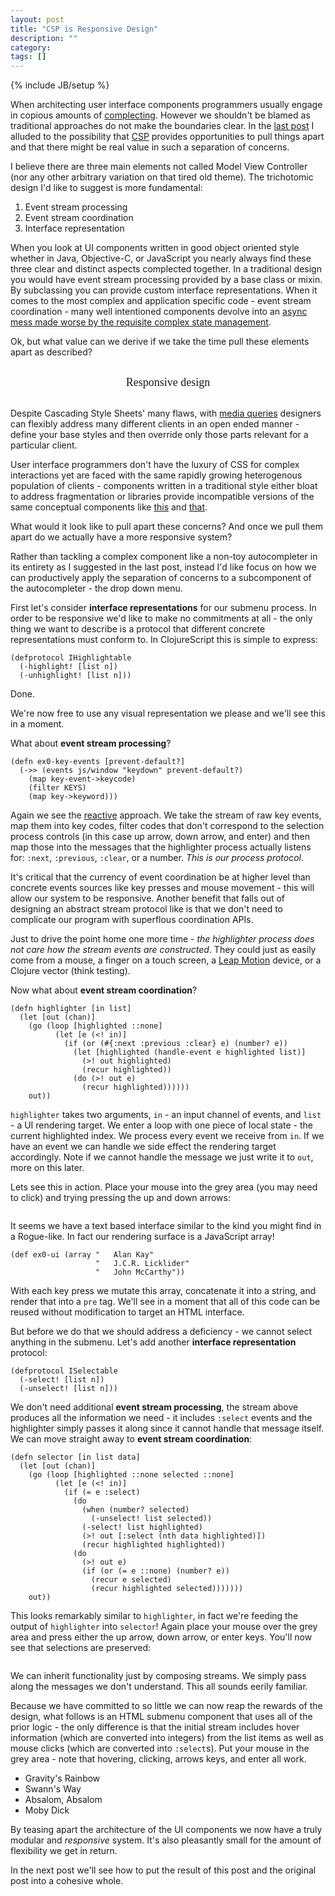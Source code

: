 ```yaml
---
layout: post
title: "CSP is Responsive Design"
description: ""
category: 
tags: []
---
```

{% include JB/setup %}

<style>
  #post ol {
    position: relative;
    left: 200px;
    font-size: 18px;
    line-height: 1.5em;
    margin: 30px 0 30px 0;
  }
  #resp {
    font-size: 18px;
    text-align: center;
    font-family: Georgia;
    margin: 30px 0;
  }
  #post #ex0 {
    height: 90px;
    background-color: #efefef;
    border: none;
    padding-top: 20px;
  }
  #post #ex1 {
    height: 110px;
    background-color: #efefef;
    border: none;
    padding-top: 20px;
  }
  #post .example pre {
    background-color: transparent;
    position: relative;
    left: 200px;
    font-size: 18px;
  }
  #post #ex2 {
    height: 150px;
    background-color: #efefef;
    border: none;
    padding-top: 20px;
  }
  #post #ex2 ul {
    position: relative;
    background: white;
    width: 170px;
    left: 190px;
    border: 1px solid #ccc;
    border-radius: 4px;
    -webkit-border-radius: 4px;
    -moz-border-radius: 4px;
  }
  #post #ex2 li {
    cursor: pointer;
    list-style: none;
    padding: 4px 4px 4px 8px;
    border-bottom: 1px solid #ccc;
  }
  #post #ex2 li.highlighted {
    background-color: #ccccff;
  }
  #post #ex2 li.selected {
    background-color: #ffcccc;
  }
  #post #ex2 li.highlighted.selected {
    background-color: #ffccff;
  }
</style>

When architecting user interface components programmers usually engage
in copious amounts of
[complecting](http://www.infoq.com/presentations/Simple-Made-Easy). However
we shouldn't be blamed as traditional approaches do not make
the boundaries clear. In the
[last post](http://swannodette.github.io/2013/07/12/communicating-sequential-processes/)
I alluded to the possibility that [CSP](http://en.wikipedia.org/wiki/CSP) provides
opportunities to pull things apart and that there might be real value
in such a separation of concerns.

I believe there are three main elements not called Model View
Controller (nor any other arbitrary variation on that tired old
theme). The trichotomic design I'd like to suggest is more
fundamental:

  1. Event stream processing
  2. Event stream coordination
  3. Interface representation

When you look at UI components written in good object oriented style
whether in Java, Objective-C, or JavaScript you nearly always find
these three clear and distinct aspects complected together. In a
traditional design you would have event stream processing provided by
a base class or mixin. By subclassing you can provide custom interface
representations. When it comes to the most complex and application
specific code - event stream coordination - many well intentioned
components devolve into an
[async mess made worse by the requisite complex state management](http://github.com/jquery/jquery-ui/blob/master/ui/jquery.ui.autocomplete.js).

Ok, but what value can we derive if we take the time pull these
elements apart as described?

<div id="resp">
    Responsive design
</div>

Despite Cascading Style Sheets' many flaws, with
[media queries](http://www.w3.org/TR/css3-mediaqueries/) designers can
flexibly address many different clients in an open ended manner -
define your base styles and then override only those parts relevant
for a particular client.

User interface programmers don't have the luxury of CSS for complex
interactions yet are faced with the same rapidly growing heterogenous
population of clients - components written in a traditional style
either bloat to address fragmentation or libraries provide incompatible
versions of the same conceptual components like
[this](http://jqueryui.com) and [that](http://jquerymobile.com).

What would it look like to pull apart these concerns? And once we pull
them apart do we actually have a more responsive system?

Rather than tackling a complex component like a non-toy autocompleter
in its entirety as I suggested in the last post, instead I'd like
focus on how we can productively apply the separation of concerns to a
subcomponent of the autocompleter - the drop down menu.

First let's consider **interface representations** for our submenu
process. In order to be responsive we'd like to make no commitments at
all - the only thing we want to describe is a protocol that different
concrete representations must conform to. In ClojureScript this is
simple to express:

```
(defprotocol IHighlightable
  (-highlight! [list n])
  (-unhighlight! [list n]))
```

Done.

We're now free to use any visual representation we please and we'll
see this in a moment.

What about **event stream processing**? 

```
(defn ex0-key-events [prevent-default?]
  (->> (events js/window "keydown" prevent-default?)
    (map key-event->keycode)
    (filter KEYS)
    (map key->keyword)))
```

Again we see the
[reactive](http://reactive-extensions.github.io/RxJS/) approach. We
take the stream of raw key events, map them into key codes, filter
codes that don't correspond to the selection process controls (in this
case up arrow, down arrow, and enter) and then map those into the
messages that the highlighter process actually listens for: `:next`,
`:previous`, `:clear`, or a number. *This is our process
protocol*.

It's critical that the currency of event coordination be at higher
level than concrete events sources like key presses and mouse
movement - this will allow our system to be responsive. Another
benefit that falls out of designing an abstract stream protocol like
is that we don't need to complicate our program with superflous
coordination APIs.

Just to drive the point home one more time - *the highlighter process
does not care how the stream events are constructed*. They could just
as easily come from a mouse, a finger on a touch screen, a
[Leap Motion](https://www.leapmotion.com/) device, or a Clojure vector
(think testing).

Now what about **event stream coordination**?

```
(defn highlighter [in list]
  (let [out (chan)]
    (go (loop [highlighted ::none]
          (let [e (<! in)]
            (if (or (#{:next :previous :clear} e) (number? e))
              (let [highlighted (handle-event e highlighted list)]
                (>! out highlighted)
                (recur highlighted))
              (do (>! out e)
                (recur highlighted))))))
    out))
```

`highlighter` takes two arguments, `in` - an input channel of events,
and `list` - a UI rendering target. We enter a loop with one piece of
local state - the current highlighted index. We process every event we
receive from `in`. If we have an event we can handle we side effect
the rendering target accordingly. Note if we cannot handle the message
we just write it to `out`, more on this later.

Lets see this in action. Place your mouse into the grey area (you may
need to click) and trying pressing the up and down arrows:

<div id="ex0" class="example">
   <pre id="ex0-ui" style="border: none;"></pre>
</div>

It seems we have a text based interface similar to the kind you might
find in a Rogue-like. In fact our rendering surface is a JavaScript
array!

```
(def ex0-ui (array "   Alan Kay"
                   "   J.C.R. Licklider"
                   "   John McCarthy"))
```

With each key press we mutate this array, concatenate it into a
string, and render that into a `pre` tag. We'll see in a moment that
all of this code can be reused without modification to target an HTML
interface.

But before we do that we should address a deficiency - we cannot
select anything in the submenu. Let's add another **interface
representation** protocol:

```
(defprotocol ISelectable
  (-select! [list n])
  (-unselect! [list n]))
```

We don't need additional **event stream processing**, the stream above
produces all the information we need - it includes `:select` events
and the highlighter simply passes it along since it cannot handle that
message itself. We can move straight away to **event stream
coordination**:

```
(defn selector [in list data]
  (let [out (chan)]
    (go (loop [highlighted ::none selected ::none]
          (let [e (<! in)]
            (if (= e :select)
              (do
                (when (number? selected)
                  (-unselect! list selected))
                (-select! list highlighted)
                (>! out [:select (nth data highlighted)])
                (recur highlighted highlighted))
              (do
                (>! out e)
                (if (or (= e ::none) (number? e))
                  (recur e selected)
                  (recur highlighted selected)))))))
    out))
```

This looks remarkably similar to `highlighter`, in fact we're feeding
the output of `highlighter` into `selector`! Again place your mouse
over the grey area and press either the up arrow, down arrow, or enter
keys. You'll now see that selections are preserved:

<div id="ex1" class="example">
   <pre id="ex1-ui" style="border: none;"></pre>
</div>

We can inherit functionality just by composing streams. We simply pass
along the messages we don't understand. This all sounds eerily
familiar.

Because we have committed to so little we can now reap the rewards of
the design, what follows is an HTML submenu component that uses all of
the prior logic - the only difference is that the initial stream
includes hover information (which are converted into integers) from
the list items as well as mouse clicks (which are converted into
`:select`s). Put your mouse in the grey area - note that hovering,
clicking, arrows keys, and enter all work.

<div id="ex2" class="example">
   <ul id="ex2-list">
      <li>Gravity's Rainbow</li>
      <li>Swann's Way</li>
      <li>Absalom, Absalom</li>
      <li>Moby Dick</li>
   </ul>
</div>

By teasing apart the architecture of the UI components we now have a
truly modular and *responsive* system. It's also pleasantly small for the
amount of flexibility we get in return.

In the next post we'll see how to put the result of this post and the
original post into a cohesive whole.

<script type="text/javascript" src="/assets/js/csp2.js"></script>
